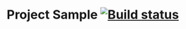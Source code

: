# Project Sample [![Build status](https://ci.appveyor.com/api/projects/status/tgfe5jdia7353hxo?svg=true)](https://ci.appveyor.com/project/MariaKonov/setting-up-ci)
